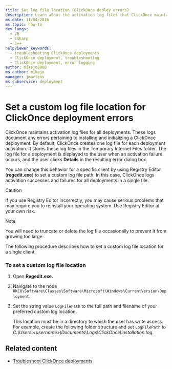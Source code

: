 ```yaml
---
title: Set log file location (ClickOnce deploy errors)
description: Learn about the activation log files that ClickOnce maintains for all deployments, which document errors for installing and initializing a ClickOnce deployment.
ms.date: 11/04/2016
ms.topic: how-to
dev_langs: 
  - VB
  - CSharp
  - C++
helpviewer_keywords: 
  - troubleshooting ClickOnce deployments
  - ClickOnce deployment, troubleshooting
  - ClickOnce deployment, error logging
author: mikejo5000
ms.author: mikejo
manager: jmartens
ms.subservice: deployment
---
```

# Set a custom log file location for ClickOnce deployment errors

ClickOnce maintains activation log files for all deployments. These logs document any errors pertaining to installing and initializing a ClickOnce deployment. By default, ClickOnce creates one log file for each deployment activation. It stores these log files in the Temporary Internet Files folder. The log file for a deployment is displayed to the user when an activation failure occurs, and the user clicks **Details** in the resulting error dialog box.

 You can change this behavior for a specific client by using Registry Editor (**regedit.exe**) to set a custom log file path. In this case, ClickOnce logs activation successes and failures for all deployments in a single file.

> [!CAUTION]
> If you use Registry Editor incorrectly, you may cause serious problems that may require you to reinstall your operating system. Use Registry Editor at your own risk.

> [!NOTE]
> You will need to truncate or delete the log file occasionally to prevent it from growing too large.

 The following procedure describes how to set a custom log file location for a single client.

### To set a custom log file location

1. Open **Regedit.exe**.

2. Navigate to the node `HKCU\Software\Classes\Software\Microsoft\Windows\CurrentVersion\Deployment`.

3. Set the string value `LogFilePath` to the full path and filename of your preferred custom log location.

     This location must be in a directory to which the user has write access. For example, create the following folder structure and set `LogFilePath` to *C:\Users\\\<username>\Documents\Logs\ClickOnce\installation.log*.

## Related content
- [Troubleshoot ClickOnce deployments](../deployment/troubleshooting-clickonce-deployments.md)